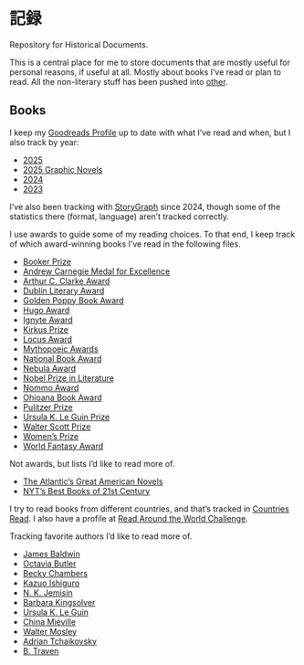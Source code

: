 # 記録

Repository for Historical Documents.

This is a central place for me to store documents that are mostly useful for
personal reasons, if useful at all. Mostly about books I’ve read or plan to
read. All the non-literary stuff has been pushed into [other](other).

## Books

I keep my
[Goodreads Profile](https://www.goodreads.com/user/show/6142552-michael-daines)
up to date with what I’ve read and when, but I also track by year:

* [2025](2025-reading.md)
* [2025 Graphic Novels](2025-graphic-novels.md)
* [2024](2024-reading.md)
* [2023](2023-reading.md)

I’ve also been tracking with
[StoryGraph](https://app.thestorygraph.com/stats/daines) since 2024, though
some of the statistics there (format, language) aren’t tracked correctly.

I use awards to guide some of my reading choices. To that end, I keep track of
which award-winning books I’ve read in the following files.

* [Booker Prize](booker-prize.md)
* [Andrew Carnegie Medal for Excellence](andrew-carnegie-medal-for-excellence.md)
* [Arthur C. Clarke Award](arthur-c-clarke-award.md)
* [Dublin Literary Award](dublin-literary-award.md)
* [Golden Poppy Book Award](golden-poppy-book-award.md)
* [Hugo Award](hugo-award.md)
* [Ignyte Award](ignyte-award.md)
* [Kirkus Prize](kirkus-prize.md)
* [Locus Award](locus-award.md)
* [Mythopoeic Awards](mythopoeic-award.md)
* [National Book Award](national-book-award.md)
* [Nebula Award](nebula-award.md)
* [Nobel Prize in Literature](nobel-prize-in-literature.md)
* [Nommo Award](nommo-award.md)
* [Ohioana Book Award](ohioana-book-award.md)
* [Pulitzer Prize](pulitzer-prize.md)
* [Ursula K. Le Guin Prize](ursula-k-le-guin-prize.md)
* [Walter Scott Prize](walter-scott-prize.md)
* [Women’s Prize](womens-prize.md)
* [World Fantasy Award](world-fantasy-award.md)

Not awards, but lists I’d like to read more of.

* [The Atlantic’s Great American Novels](great-american-novels.md)
* [NYT’s Best Books of 21st Century](nyt-100-best-21st-century.md)

I try to read books from different countries, and that’s tracked in
[Countries Read](countries-read.md). I also have a profile at
[Read Around the World Challenge](https://readaroundtheworldchallenge.com/profile/daines).

Tracking favorite authors I’d like to read more of.

* [James Baldwin](author/baldwin.md)
* [Octavia Butler](author/octavia.md)
* [Becky Chambers](author/chambers.md)
* [Kazuo Ishiguro](author/ishiguro.md)
* [N. K. Jemisin](author/jemisin.md)
* [Barbara Kingsolver](author/kingsolver.md)
* [Ursula K. Le Guin](author/le-guin.md)
* [China Miéville](author/miéville.md)
* [Walter Mosley](author/mosley.md)
* [Adrian Tchaikovsky](author/tchaikovsky.md)
* [B. Traven](author/b-traven.md)
